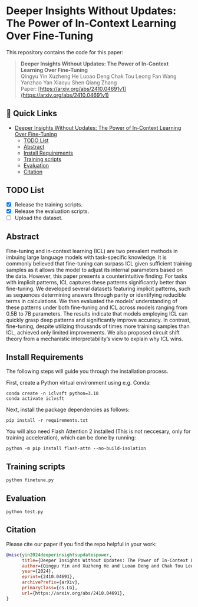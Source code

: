 # Deeper Insights Without Updates: The Power of In-Context Learning Over Fine-Tuning
This repository contains the code for this paper:
> **Deeper Insights Without Updates: The Power of In-Context Learning Over Fine-Tuning**\
> Qingyu Yin  Xuzheng He  Luoao Deng  Chak Tou Leong Fan Wang  Yanzhao Yan  Xiaoyu Shen  Qiang Zhang\
> Paper: [https://arxiv.org/abs/2410.04691v1](https://arxiv.org/abs/2410.04691v1)
## 🔗 Quick Links
- [Deeper Insights Without Updates: The Power of In-Context Learning Over Fine-Tuning](#deeper-insights-without-updates:-the-power-of-in-context-learning-over-finetuning)
  - [TODO List](#todo-list)
  - [Abstract](#-abstract)
  - [Install Requirements](#install-requirements)
  - [Training scripts](#training-scripts)
  - [Evaluation](#evaluation)
  - [Citation](#citation)
## TODO List
- [x] Release the training scripts.
- [x] Release the evaluation scripts.
- [ ] Upload the dataset.
## Abstract
Fine-tuning and in-context learning (ICL) are two prevalent methods in imbuing large language models with task-specific knowledge. It is commonly believed that fine-tuning can surpass ICL given sufficient training samples as it allows the model to adjust its internal parameters based on the data. However, this paper presents a counterintuitive finding: For tasks with implicit patterns, ICL captures these patterns significantly better than fine-tuning. We developed several datasets featuring implicit patterns, such as sequences determining answers through parity or identifying reducible terms in calculations. We then evaluated the models’ understanding of these patterns under both fine-tuning and ICL across models ranging from 0.5B to 7B parameters. The results indicate that models employing ICL can quickly grasp deep patterns and significantly improve accuracy. In contrast, fine-tuning, despite utilizing thousands of times more training samples than ICL, achieved only limited improvements. We also proposed circuit shift theory from a mechanistic interpretability’s view to explain why ICL wins.
## Install Requirements
The following steps will guide you through the installation process.

First, create a Python virtual environment using e.g. Conda:
```shell
conda create -n iclvsft python=3.10
conda activate iclvsft
```

Next, install the package dependencies as follows:

```shell
pip install -r requirements.txt
```

You will also need Flash Attention 2 installed (This is not neccesary, only for training acceleration), which can be done by running:

```shell
python -m pip install flash-attn --no-build-isolation
```
## Training scripts
```shell
python finetune.py
```
## Evaluation
```shell
python test.py
```
## Citation 
Please cite our paper if you find the repo helpful in your work:

```bibtex
@misc{yin2024deeperinsightsupdatespower,
      title={Deeper Insights Without Updates: The Power of In-Context Learning Over Fine-Tuning}, 
      author={Qingyu Yin and Xuzheng He and Luoao Deng and Chak Tou Leong and Fan Wang and Yanzhao Yan and Xiaoyu Shen and Qiang Zhang},
      year={2024},
      eprint={2410.04691},
      archivePrefix={arXiv},
      primaryClass={cs.LG},
      url={https://arxiv.org/abs/2410.04691}, 
}
```